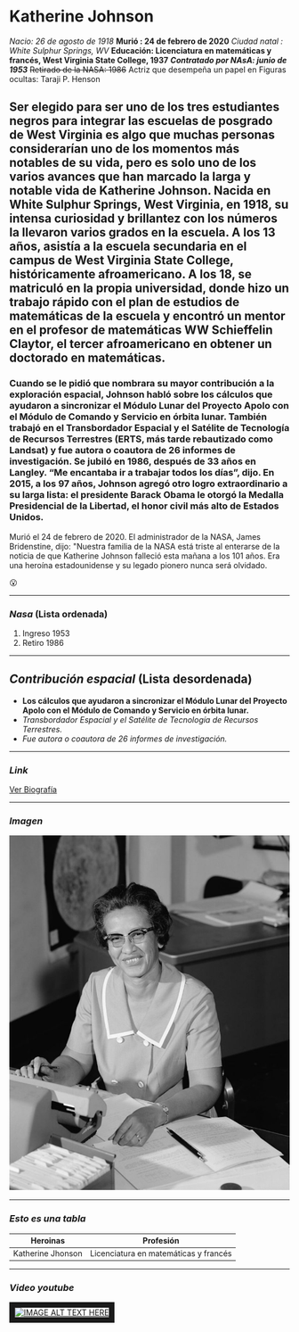 # Katherine Johnson

*Nacio: 26 de agosto de 1918*
__Murió : 24 de febrero de 2020__
_Ciudad natal : White Sulphur Springs, WV_
**Educación: Licenciatura en matemáticas y francés, West Virginia State College, 1937**
**_Contratado por NAsA: junio de 1953_**
~~Retirado de la NASA: 1986~~
Actriz que desempeña un papel en Figuras ocultas: Taraji P. Henson

## Ser elegido para ser uno de los tres estudiantes negros para integrar las escuelas de posgrado de West Virginia es algo que muchas personas considerarían uno de los momentos más notables de su vida, pero es solo uno de los varios avances que han marcado la larga y notable vida de Katherine Johnson. Nacida en White Sulphur Springs, West Virginia, en 1918, su intensa curiosidad y brillantez con los números la llevaron varios grados en la escuela. A los 13 años, asistía a la escuela secundaria en el campus de West Virginia State College, históricamente afroamericano. A los 18, se matriculó en la propia universidad, donde hizo un trabajo rápido con el plan de estudios de matemáticas de la escuela y encontró un mentor en el profesor de matemáticas WW Schieffelin Claytor, el tercer afroamericano en obtener un doctorado en matemáticas.  

### Cuando se le pidió que nombrara su mayor contribución a la exploración espacial, Johnson habló sobre los cálculos que ayudaron a sincronizar el Módulo Lunar del Proyecto Apolo con el Módulo de Comando y Servicio en órbita lunar. También trabajó en el Transbordador Espacial y el Satélite de Tecnología de Recursos Terrestres (ERTS, más tarde rebautizado como Landsat) y fue autora o coautora de 26 informes de investigación. Se jubiló en 1986, después de 33 años en Langley. “Me encantaba ir a trabajar todos los días”, dijo. En 2015, a los 97 años, Johnson agregó otro logro extraordinario a su larga lista: el presidente Barack Obama le otorgó la Medalla Presidencial de la Libertad, el honor civil más alto de Estados Unidos.

Murió el 24 de febrero de 2020. El administrador de la NASA, James Bridenstine, dijo: "Nuestra familia de la NASA está triste al enterarse de la noticia de que Katherine Johnson falleció esta mañana a los 101 años. Era una heroína estadounidense y su legado pionero nunca será olvidado.

:open_mouth:

---

###  *Nasa* (Lista ordenada)

1. Ingreso 1953
2. Retiro  1986

---

## *Contribución espacial* (Lista desordenada)

- __Los cálculos que ayudaron a sincronizar el Módulo Lunar del Proyecto Apolo con el Módulo de Comando  y Servicio en órbita lunar.__
- _Transbordador Espacial y el Satélite de Tecnología de Recursos Terrestres._
- *Fue autora o coautora de 26 informes de investigación.*

---

### *Link*

[Ver Biografía](https://www.nasa.gov/content/katherine-johnson-biography)

---

### *Imagen*

![alt text](https://github.com/yadira-puente/superHeroinass/blob/main/katherineJhonson.gif "Imagen de Katherine Jhonson")

---

### *Esto es una tabla*

| Heroinas             | Profesión                             |        
|:------------------:  |:-------------------------------------:|
| Katherine Jhonson    |  Licenciatura en matemáticas y francés| 

---

### *Video youtube*

<a href="https://www.youtube.com/watch?v=pJ1zQaWS4eA
" target="_blank"><img src="http://img.youtube.com/vi/pJ1zQaWS4eA/0.jpg" 
alt="IMAGE ALT TEXT HERE" width="240" height="180" border="10" /></a>

